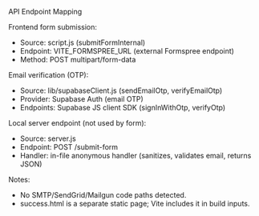 API Endpoint Mapping

Frontend form submission:
- Source: script.js (submitFormInternal)
- Endpoint: VITE_FORMSPREE_URL (external Formspree endpoint)
- Method: POST multipart/form-data

Email verification (OTP):
- Source: lib/supabaseClient.js (sendEmailOtp, verifyEmailOtp)
- Provider: Supabase Auth (email OTP)
- Endpoints: Supabase JS client SDK (signInWithOtp, verifyOtp)

Local server endpoint (not used by form):
- Source: server.js
- Endpoint: POST /submit-form
- Handler: in-file anonymous handler (sanitizes, validates email, returns JSON)

Notes:
- No SMTP/SendGrid/Mailgun code paths detected.
- success.html is a separate static page; Vite includes it in build inputs.
